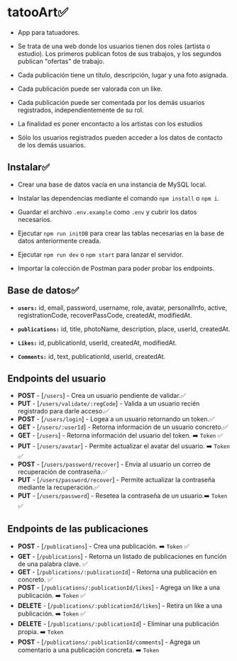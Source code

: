 # tatooArt✅

- App para tatuadores.

- Se trata de una web donde los usuarios tienen dos roles (artista o estudio). Los primeros publican fotos de sus trabajos, y los segundos publican "ofertas" de trabajo.

- Cada publicación tiene un título, descripción, lugar y una foto asignada.

- Cada publicación puede ser valorada con un like.

- Cada publicación puede ser comentada por los demás usuarios registrados, independientemente de su rol.

- La finalidad es poner encontacto a los artistas con los estudios

- Sólo los usuarios registrados pueden acceder a los datos de contacto de los demás usuarios.

## Instalar✅

- Crear una base de datos vacía en una instancia de MySQL local.

- Instalar las dependencias mediante el comando `npm install` o `npm i`.

- Guardar el archivo `.env.example` como `.env` y cubrir los datos necesarios.

- Ejecutar `npm run initDB` para crear las tablas necesarias en la base de datos anteriormente creada.

- Ejecutar `npm run dev` o `npm start` para lanzar el servidor.

- Importar la colección de Postman para poder probar los endpoints.

## Base de datos✅

- **`users:`** id, email, password, username, role, avatar, personalInfo, active, registrationCode, recoverPassCode, createdAt, modifiedAt.

- **`publications:`** id, title, photoName, description, place, userId, createdAt.

- **`Likes:`** id, publicationId, userId, createdAt, modifiedAt.

- **`Comments:`** id, text, publicationId, userId, createdAt.

## Endpoints del usuario

- **POST** - [`/users`] - Crea un usuario pendiente de validar.✅
- **PUT** - [`/users/validate/:regCode`] - Valida a un usuario recién registrado para darle acceso.✅
- **POST** - [`/users/login`] - Logea a un usuario retornando un token.✅
- **GET** - [`/users/:userId`] - Retorna información de un usuario concreto.✅
- **GET** - [`/users`] - Retorna información del usuario del token. ➡️ `Token` ✅
- **PUT** - [`/users/avatar`] - Permite actualizar el avatar del usuario. ➡️ `Token` ✅
- **POST** - [`/users/password/recover`] - Envía al usuario un correo de recuperación de contraseña.✅
- **PUT** - [`/users/password/recover`] - Permite actualizar la contraseña mediante la recuperación.✅
- **PUT** - [`/users/password`] - Resetea la contraseña de un usuario.➡️ `Token` ✅

## Endpoints de las publicaciones

- **POST** - [`/publications`] - Crea una publicación. ➡️ `Token` ✅
- **GET** - [`/publications`] - Retorna un listado de publicaciones en función de una palabra clave. ✅
- **GET** - [`/publications/:publicationId`] - Retorna una publicación en concreto. ✅
- **POST** - [`/publications/:publicationId/likes`] - Agrega un like a una publicación. ➡️ `Token` ✅
- **DELETE** - [`/publications/:publicationId/likes`] - Retira un like a una publicación. ➡️ `Token` ✅
- **DELETE** - [`/publications/:publicationId`] - Eliminar una publicación propia. ➡️ `Token`
- **POST** - [`/publications/:publicationId/comments`] - Agrega un comentario a una publicación concreta. ➡️ `Token`

